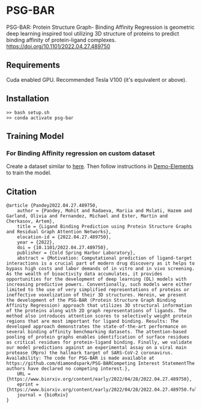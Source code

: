 # PSG-BAR

PSG-BAR: Protein Structure Graph- Binding Affinity Regression is geometric deep learning inspired tool utilizing 3D structure of proteins to predict binding affinity of protein-ligand complexes.
https://doi.org/10.1101/2022.04.27.489750
## Requirements
Cuda enabled GPU. Recommended Tesla V100 (it's equivalent or above).
## Installation 
```
>> bash setup.sh
>> conda activate psg-bar
```
## Training Model
### For Binding Affinity regression on custom dataset
Create a dataset similar to [here](https://github.com/diamondspark/PSG-BAR/tree/main/data/DPI/PDBBind_Sample/raw/sample_pdbbind_dataset.csv). Then follow instructions in [Demo-Elements](Demo-Elements.ipynb) to train the model.

## Citation
```
@article {Pandey2022.04.27.489750,
	author = {Pandey, Mohit and Radaeva, Mariia and Mslati, Hazem and Garland, Olivia and Fernandez, Michael and Ester, Martin and Cherkasov, Artem},
	title = {Ligand Binding Prediction using Protein Structure Graphs and Residual Graph Attention Networks},
	elocation-id = {2022.04.27.489750},
	year = {2022},
	doi = {10.1101/2022.04.27.489750},
	publisher = {Cold Spring Harbor Laboratory},
	abstract = {Motivation: Computational prediction of ligand-target interactions is a crucial part of modern drug discovery as it helps to bypass high costs and labor demands of in vitro and in vivo screening. As the wealth of bioactivity data accumulates, it provides opportunities for the development of deep learning (DL) models with increasing predictive powers. Conventionally, such models were either limited to the use of very simplified representations of proteins or ineffective voxelization of their 3D structures. Herein, we present the development of the PSG-BAR (Protein Structure Graph Binding Affinity Regression) approach that utilizes 3D structural information of the proteins along with 2D graph representations of ligands. The method also introduces attention scores to selectively weight protein regions that are most important for ligand binding. Results: The developed approach demonstrates the state-of-the-art performance on several binding affinity benchmarking datasets. The attention-based pooling of protein graphs enables identification of surface residues as critical residues for protein-ligand binding. Finally, we validate our model predictions against an experimental assay on a viral main protease (Mpro) the hallmark target of SARS-CoV-2 coronavirus. Availability: The code for PSG-BAR is made available at https://github.com/diamondspark/PSG-BARCompeting Interest StatementThe authors have declared no competing interest.},
	URL = {https://www.biorxiv.org/content/early/2022/04/28/2022.04.27.489750},
	eprint = {https://www.biorxiv.org/content/early/2022/04/28/2022.04.27.489750.full.pdf},
	journal = {bioRxiv}
}
```
